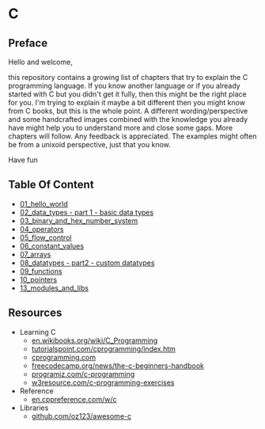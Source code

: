 # C

## Preface

Hello and welcome,

this repository contains a growing list of chapters that try to explain the C programming language. If you know another
language or if you already started with C but you didn't get it fully, then this might be the right place for you. I'm
trying to explain it maybe a bit different then you might know from C books, but this is the whole point. A different
wording/perspective and some handcrafted images combined with the knowledge you already have might help you to
understand more and close some gaps. More chapters will follow. Any feedback is appreciated. The examples might often be
from a unixoid perspective, just that you know.

Have fun

## Table Of Content

* [01_hello_world](01_hello_world/README.md)
* [02_data_types - part 1 - basic data types](02_datatypes-part1-basic_datatypes/README.md)
* [03_binary_and_hex_number_system](03_binary_and_hex_number_system/README.md)
* [04_operators](04_operators/README.md)
* [05_flow_control](05_flow_control/README.md)
* [06_constant_values](06_constant_values/README.md)
* [07_arrays](07_arrays/README.md)
* [08_datatypes - part2 - custom datatypes](08_datatypes-part2-custom_datatypes/README.md)
* [09_functions](09_functions/README.md)
* [10_pointers](10_pointers/README.md)
* [13_modules_and_libs](13_modules_and_libs/README.md)

## Resources

+ Learning C
	+ [en.wikibooks.org/wiki/C_Programming](https://en.wikibooks.org/wiki/C_Programming)
	+ [tutorialspoint.com/cprogramming/index.htm](https://tutorialspoint.com/cprogramming/index.htm)
	+ [cprogramming.com](https://cprogramming.com)
	+ [freecodecamp.org/news/the-c-beginners-handbook](https://freecodecamp.org/news/the-c-beginners-handbook)
	+ [programiz.com/c-programming](https://programiz.com/c-programming)
	+ [w3resource.com/c-programming-exercises](https://w3resource.com/c-programming-exercises)
+ Reference
	+ [en.cppreference.com/w/c](https://en.cppreference.com/w/c)
+ Libraries
	+ [github.com/oz123/awesome-c](https://github.com/oz123/awesome-c)
